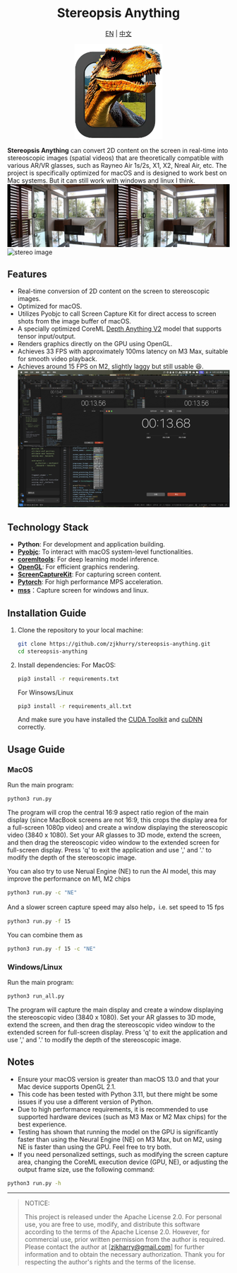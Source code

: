 <div align="center">

<h1> Stereopsis Anything </h1>

[EN](readme.md) | [中文](doc/readme_cn.md)


<img src="img/icon.png" alt="ico" style="width: 200px; height: auto;">
</div>

**Stereopsis Anything** can convert 2D content on the screen in real-time into stereoscopic images (spatial videos) that are theoretically compatible with various AR/VR glasses, such as Rayneo Air 1s/2s, X1, X2, Nreal Air, etc. The project is specifically optimized for macOS and is designed to work best on Mac systems. But it can still work with windows and linux I think.
![stereo image](img/1.jpeg)
![stereo image](img/2.gif)

## Features

- Real-time conversion of 2D content on the screen to stereoscopic images.
- Optimized for macOS.
- Utilizes Pyobjc to call Screen Capture Kit for direct access to screen shots from the image buffer of macOS.
- A specially optimized CoreML [Depth Anything V2](https://github.com/DepthAnything/Depth-Anything-V2) model that supports tensor input/output.
- Renders graphics directly on the GPU using OpenGL.
- Achieves 33 FPS with approximately 100ms latency on M3 Max, suitable for smooth video playback.
- Achieves around 15 FPS on M2, slightly laggy but still usable :satisfied:.
![delay](img/delay.jpeg)

## Technology Stack

- **Python**: For development and application building.
- **[Pyobjc](https://github.com/ronaldoussoren/pyobjc/tree/master)**: To interact with macOS system-level functionalities.
- **[coremltools](https://github.com/apple/coremltools/tree/main)**: For deep learning model inference.
- **[OpenGL](https://pyopengl.sourceforge.net/)**: For efficient graphics rendering.
- **[ScreenCaptureKit](https://developer.apple.com/documentation/screencapturekit?language=objc)**: For capturing screen content.
- **[Pytorch](https://pytorch.org/)**: For high performance MPS acceleration.
- **[mss](https://python-mss.readthedocs.io/index.html)**：Capture screen for windows and linux.

## Installation Guide

1. Clone the repository to your local machine:
   ```bash
   git clone https://github.com/zjkhurry/stereopsis-anything.git
   cd stereopsis-anything
   ```

2. Install dependencies:
   For MacOS:
   ```bash
   pip3 install -r requirements.txt
   ```
   For Winsows/Linux
    ```bash
   pip3 install -r requirements_all.txt
   ```
   And make sure you have installed the [CUDA Toolkit](https://developer.nvidia.com/cuda-toolkit) and [cuDNN](https://developer.nvidia.com/cudnn) correctly.

## Usage Guide

### MacOS
Run the main program:
```bash
python3 run.py
```
The program will crop the central 16:9 aspect ratio region of the main display (since MacBook screens are not 16:9, this crops the display area for a full-screen 1080p video) and create a window displaying the stereoscopic video (3840 x 1080). Set your AR glasses to 3D mode, extend the screen, and then drag the stereoscopic video window to the extended screen for full-screen display. Press 'q' to exit the application and use ',' and '.' to modify the depth of the stereoscopic image.

You can also try to use Nerual Engine (NE) to run the AI model, this may improve the performance on M1, M2 chips
```bash
python3 run.py -c "NE"
```

And a slower screen capture speed may also help，i.e. set speed to 15 fps
```bash
python3 run.py -f 15
```

You can combine them as 
```bash
python3 run.py -f 15 -c "NE"
```

### Windows/Linux
Run the main program:
```bash
python3 run_all.py
```
The program will capture the main display and create a window displaying the stereoscopic video (3840 x 1080). Set your AR glasses to 3D mode, extend the screen, and then drag the stereoscopic video window to the extended screen for full-screen display. Press 'q' to exit the application and use ',' and '.' to modify the depth of the stereoscopic image.

## Notes

- Ensure your macOS version is greater than macOS 13.0 and that your Mac device supports OpenGL 2.1.
- This code has been tested with Python 3.11, but there might be some issues if you use a different version of Python.
- Due to high performance requirements, it is recommended to use supported hardware devices (such as M3 Max or M2 Max chips) for the best experience.
- Testing has shown that running the model on the GPU is significantly faster than using the Neural Engine (NE) on M3 Max, but on M2, using NE is faster than using the GPU. Feel free to try both.
- If you need personalized settings, such as modifying the screen capture area, changing the CoreML execution device (GPU, NE), or adjusting the output frame size, use the following command:
```bash
python3 run.py -h
```

---

> NOTICE:
>
> This project is released under the Apache License 2.0. For personal use, you are free to use, modify, and distribute this software according to the terms of the Apache License 2.0.
However, for commercial use, prior written permission from the author is required. Please contact the author at [zjkharry@gmail.com] for further information and to obtain the necessary authorization.
Thank you for respecting the author's rights and the terms of the license.